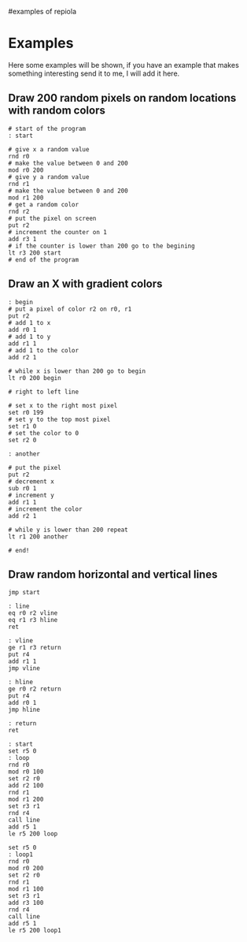 #examples of repiola

# Examples #

Here some examples will be shown, if you have an example that makes something interesting send it to me, I will add it here.

## Draw 200 random pixels on random locations with random colors ##
```
# start of the program
: start

# give x a random value
rnd r0
# make the value between 0 and 200
mod r0 200
# give y a random value
rnd r1
# make the value between 0 and 200
mod r1 200
# get a random color
rnd r2
# put the pixel on screen
put r2
# increment the counter on 1
add r3 1
# if the counter is lower than 200 go to the begining
lt r3 200 start
# end of the program
```
## Draw an X with gradient colors ##
```
: begin
# put a pixel of color r2 on r0, r1
put r2
# add 1 to x
add r0 1
# add 1 to y
add r1 1
# add 1 to the color
add r2 1

# while x is lower than 200 go to begin
lt r0 200 begin

# right to left line

# set x to the right most pixel
set r0 199
# set y to the top most pixel
set r1 0
# set the color to 0
set r2 0

: another

# put the pixel
put r2
# decrement x
sub r0 1
# increment y
add r1 1
# increment the color
add r2 1

# while y is lower than 200 repeat
lt r1 200 another

# end!
```

## Draw random horizontal and vertical lines ##

```
jmp start

: line
eq r0 r2 vline
eq r1 r3 hline
ret

: vline
ge r1 r3 return
put r4
add r1 1
jmp vline

: hline
ge r0 r2 return
put r4
add r0 1
jmp hline

: return
ret

: start
set r5 0
: loop
rnd r0
mod r0 100
set r2 r0
add r2 100
rnd r1
mod r1 200
set r3 r1
rnd r4
call line
add r5 1
le r5 200 loop

set r5 0
: loop1
rnd r0
mod r0 200
set r2 r0
rnd r1
mod r1 100
set r3 r1
add r3 100
rnd r4
call line
add r5 1
le r5 200 loop1
```